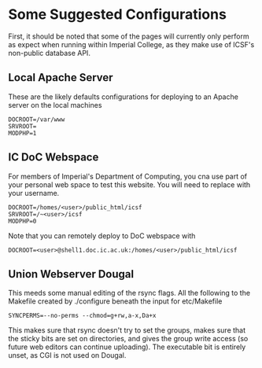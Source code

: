 Some Suggested Configurations
=============================

First, it should be noted that some of the pages will currently only
perform as expect when running within Imperial College, as they make
use of ICSF's non-public database API.

Local Apache Server
-------------------

These are the likely defaults configurations for deploying to an Apache
server on the local machines

```shell
DOCROOT=/var/www
SRVROOT=
MODPHP=1
```


IC DoC Webspace
---------------

For members of Imperial's Department of Computing, you cna use part of
your personal web space to test this website. You will need to replace
<user> with your username.

```shell
DOCROOT=/homes/<user>/public_html/icsf
SRVROOT=/~<user>/icsf
MODPHP=0
```

Note that you can remotely deploy to DoC webspace with

```shell
DOCROOT=<user>@shell1.doc.ic.ac.uk:/homes/<user>/public_html/icsf
```

Union Webserver Dougal
----------------------

This meeds some manual editing of the rsync flags. All the following
to the Makefile created by ./configure beneath the input for etc/Makefile

```shell
SYNCPERMS=--no-perms --chmod=g+rw,a-x,Da+x
```

This makes sure that rsync doesn't try to set the groups,
makes sure that the sticky bits are set on directories,
and gives the group write access (so future web editors
can continue uploading). The executable bit is entirely
unset, as CGI is not used on Dougal.
